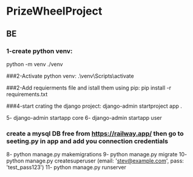 # PrizeWheelProject

## BE
### 1-create python venv:
python -m venv ./venv 

###2-Activate python venv:
.\venv\Scripts\activate

###2-Add requierments file and istall them using pip:
pip install -r requirements.txt

###4-start crating the django project:
django-admin startproject app .

5- django-admin startapp core
6- django-admin startapp user

### create a mysql DB free from https://railway.app/ then go to seeting.py in app and add you connection credentials 

8- python manage.py makemigrations
9- python manage.py migrate
10- python manage.py createsuperuser (email: 'stev@example.com', pass: 'test_pass123')
11- python manage.py runserver